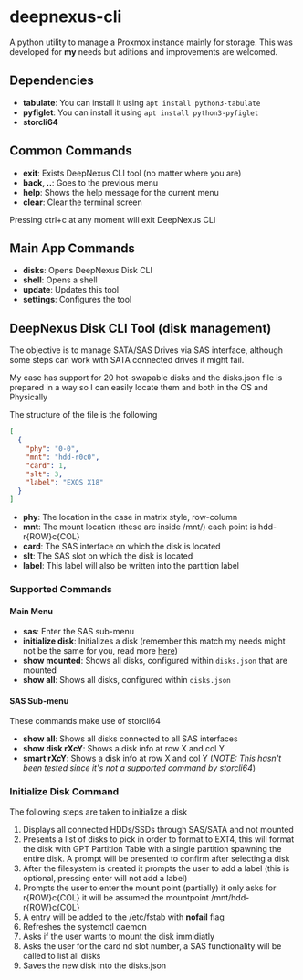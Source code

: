 # deepnexus-cli
A python utility to manage a Proxmox instance mainly for storage. This was developed for **my** needs but aditions and improvements are welcomed.

## Dependencies

* **tabulate**: You can install it using `apt install python3-tabulate`
* **pyfiglet**: You can install it using `apt install python3-pyfiglet`
* **storcli64**

## Common Commands
* **exit**: Exists DeepNexus CLI tool (no matter where you are)
* **back, ..**: Goes to the previous menu
* **help**: Shows the help message for the current menu
* **clear**: Clear the terminal screen

Pressing ctrl+c at any moment will exit DeepNexus CLI

## Main App Commands

* **disks**: Opens DeepNexus Disk CLI
* **shell**: Opens a shell
* **update**: Updates this tool
* **settings**: Configures the tool



## DeepNexus Disk CLI Tool (disk management)

The objective is to manage SATA/SAS Drives via SAS interface, although some steps can work with SATA connected drives it might fail.

My case has support for 20 hot-swapable disks and the disks.json file is prepared in a way so I can easily locate them and both in the OS and Physically

The structure of the file is the following
```json
[
  {
    "phy": "0-0",
    "mnt": "hdd-r0c0",
    "card": 1,
    "slt": 3,
    "label": "EXOS X18"
  }
]
```
* **phy**: The location in the case in matrix style, row-column
* **mnt**: The mount location (these are inside /mnt/) each point is hdd-r{ROW}c{COL} 
* **card**: The SAS interface on which the disk is located
* **slt**: The SAS slot on which the disk is located
* **label**: This label will also be written into the partition label

### Supported Commands 

#### Main Menu

* **sas**: Enter the SAS sub-menu
* **initialize disk**: Initializes a disk (remember this match my needs might not be the same for you, read more [here](#initialize-disk-command))
* **show mounted**: Shows all disks, configured within `disks.json` that are mounted
* **show all**: Shows all disks, configured within `disks.json`

#### SAS Sub-menu

These commands make use of storcli64

* **show all**: Shows all disks connected to all SAS interfaces
* **show disk rXcY**: Shows a disk info at row X and col Y
* **smart rXcY**: Shows a disk info at row X and col Y (*NOTE: This hasn't been tested since it's not a supported command by storcli64*)

### Initialize Disk Command

The following steps are taken to initialize a disk

1. Displays all connected HDDs/SSDs through SAS/SATA and not mounted
2. Presents a list of disks to pick in order to format to EXT4, this will format the disk with GPT Partition Table with a single partition spawning the entire disk. A prompt will be presented to confirm after selecting a disk
3. After the filesystem is created it prompts the user to add a label (this is optional, pressing enter will not add a label)
4. Prompts the user to enter the mount point (partially) it only asks for r{ROW}c{COL} it will be assumed the mountpoint /mnt/hdd-r{ROW}c{COL}
5. A entry will be added to the /etc/fstab with **nofail** flag
6. Refreshes the systemctl daemon
7. Asks if the user wants to mount the disk immidiatly
8. Asks the user for the card nd slot number, a SAS functionality will be called to list all disks
9. Saves the new disk into the disks.json

